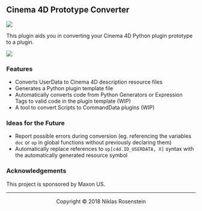 ## Cinema 4D Prototype Converter

![](https://img.shields.io/badge/License-MIT-yellow.svg)

This plugin aids you in converting your Cinema 4D Python plugin prototype
to a plugin.

![](https://i.imgur.com/LDwIgrj.png)

### Features

* Converts UserData to Cinema 4D description resource files
* Generates a Python plugin template file
* Automatically converts code from Python Generators or Expression Tags
  to valid code in the plugin template (WIP)
* A tool to convert Scripts to CommandData plugins (WIP)

### Ideas for the Future

* Report possible errors during conversion (eg. referencing the variables
  `doc` or `op` in global functions without previously declaring them)
* Automatically replace references to `op[c4d.ID_USERDATA, X]` syntax with
  the automatically generated resource symbol

### Acknowledgements

This project is sponsored by Maxon US.

---

<p align="center">Copyright &copy 2018 Niklas Rosenstein</p>

